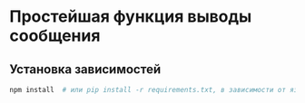 # Простейшая функция выводы сообщения

## Установка зависимостей
```bash
npm install  # или pip install -r requirements.txt, в зависимости от языка